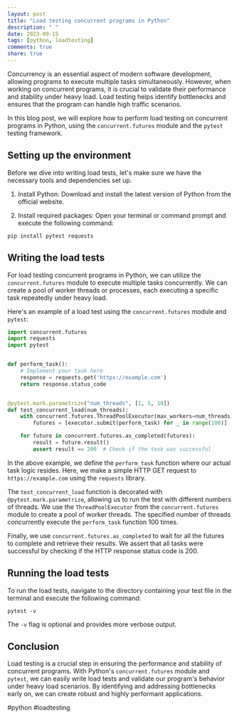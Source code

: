 ```yaml
---
layout: post
title: "Load testing concurrent programs in Python"
description: " "
date: 2023-09-15
tags: [python, loadtesting]
comments: true
share: true
---
```


Concurrency is an essential aspect of modern software development, allowing programs to execute multiple tasks simultaneously. However, when working on concurrent programs, it is crucial to validate their performance and stability under heavy load. Load testing helps identify bottlenecks and ensures that the program can handle high traffic scenarios.

In this blog post, we will explore how to perform load testing on concurrent programs in Python, using the `concurrent.futures` module and the `pytest` testing framework.

## Setting up the environment

Before we dive into writing load tests, let's make sure we have the necessary tools and dependencies set up.

1. Install Python: Download and install the latest version of Python from the official website.

2. Install required packages: Open your terminal or command prompt and execute the following command:
```
pip install pytest requests
```

## Writing the load tests

For load testing concurrent programs in Python, we can utilize the `concurrent.futures` module to execute multiple tasks concurrently. We can create a pool of worker threads or processes, each executing a specific task repeatedly under heavy load.

Here's an example of a load test using the `concurrent.futures` module and `pytest`:

```python
import concurrent.futures
import requests
import pytest


def perform_task():
    # Implement your task here
    response = requests.get('https://example.com')
    return response.status_code


@pytest.mark.parametrize("num_threads", [1, 5, 10])
def test_concurrent_load(num_threads):
    with concurrent.futures.ThreadPoolExecutor(max_workers=num_threads) as executor:
        futures = [executor.submit(perform_task) for _ in range(100)]

    for future in concurrent.futures.as_completed(futures):
        result = future.result()
        assert result == 200  # Check if the task was successful

```

In the above example, we define the `perform_task` function where our actual task logic resides. Here, we make a simple HTTP GET request to `https://example.com` using the `requests` library.

The `test_concurrent_load` function is decorated with `@pytest.mark.parametrize`, allowing us to run the test with different numbers of threads. We use the `ThreadPoolExecutor` from the `concurrent.futures` module to create a pool of worker threads. The specified number of threads concurrently execute the `perform_task` function 100 times.

Finally, we use `concurrent.futures.as_completed` to wait for all the futures to complete and retrieve their results. We assert that all tasks were successful by checking if the HTTP response status code is 200.

## Running the load tests

To run the load tests, navigate to the directory containing your test file in the terminal and execute the following command:

```
pytest -v
```

The `-v` flag is optional and provides more verbose output.

## Conclusion

Load testing is a crucial step in ensuring the performance and stability of concurrent programs. With Python's `concurrent.futures` module and `pytest`, we can easily write load tests and validate our program's behavior under heavy load scenarios. By identifying and addressing bottlenecks early on, we can create robust and highly performant applications.

#python #loadtesting